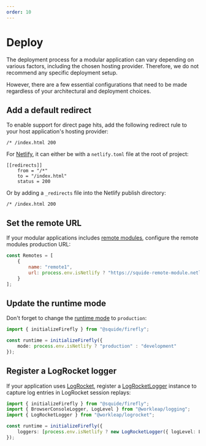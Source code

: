 ```yaml
---
order: 10
---
```


# Deploy

The deployment process for a modular application can vary depending on various factors, including the chosen hosting provider. Therefore, we do not recommend any specific deployment setup.

However, there are a few essential configurations that need to be made regardless of your architectural and deployment choices.

## Add a default redirect

To enable support for direct page hits, add the following redirect rule to your host application's hosting provider:

```!#1
/* /index.html 200
```

For [Netlify](https://www.netlify.com/), it can either be with a `netlify.toml` file at the root of project:

```!#1-4 netlify.toml
[[redirects]]
    from = "/*"
    to = "/index.html"
    status = 200
```

Or by adding a `_redirects` file into the Netlify publish directory:

```!#1 _redirects
/* /index.html 200
```

## Set the remote URL

If your modular applications includes [remote modules](../reference/registration/registerRemoteModules.md), configure the remote modules production URL:

```js !#4
const Remotes = [
    {
        name: "remote1",
        url: process.env.isNetlify ? "https://squide-remote-module.netlify.app" : "http://localhost:8081"
    }
];
```

## Update the runtime mode

Don't forget to change the [runtime mode](../reference/runtime/runtime-class.md#change-the-runtime-mode) to `production`:

```ts !#4
import { initializeFirefly } from "@squide/firefly";

const runtime = initializeFirefly({
    mode: process.env.isNetlify ? "production" : "development"
});
```

## Register a LogRocket logger

If your application uses [LogRocket](https://logrocket.com/), register a [LogRocketLogger](https://workleap.github.io/wl-telemetry/logrocket/reference/logrocketlogger/) instance to capture log entries in LogRocket session replays:

```ts !#6
import { initializeFirefly } from "@squide/firefly";
import { BrowserConsoleLogger, LogLevel } from "@workleap/logging";
import { LogRocketLogger } from "@workleap/logrocket";

const runtime = initializeFirefly({
    loggers: [process.env.isNetlify ? new LogRocketLogger({ logLevel: LogLevel.information }) : new BrowserConsoleLogger()]
});
```
